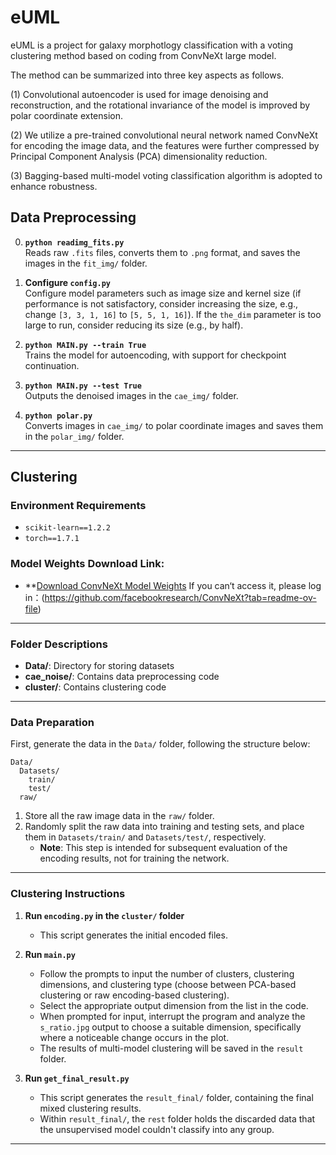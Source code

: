 # eUML
eUML is a project for galaxy morphotlogy classification with a voting clustering method based on coding from ConvNeXt large model.   

The method can be summarized into three key aspects as follows.  

(1) Convolutional autoencoder is used for image denoising and reconstruction, and the rotational invariance of the model is improved by polar coordinate extension.   

(2) We utilize a pre-trained convolutional neural network named ConvNeXt for encoding the image data, and the features were further compressed by Principal Component Analysis (PCA) dimensionality reduction.   
    
(3) Bagging-based multi-model voting classification algorithm is adopted to enhance robustness. 

## Data Preprocessing

0. **`python readimg_fits.py`**  
   Reads raw `.fits` files, converts them to `.png` format, and saves the images in the `fit_img/` folder.

1. **Configure `config.py`**  
   Configure model parameters such as image size and kernel size (if performance is not satisfactory, consider increasing the size, e.g., change `[3, 3, 1, 16]` to `[5, 5, 1, 16]`). If the `the_dim` parameter is too large to run, consider reducing its size (e.g., by half).

2. **`python MAIN.py --train True`**  
   Trains the model for autoencoding, with support for checkpoint continuation.

3. **`python MAIN.py --test True`**  
   Outputs the denoised images in the `cae_img/` folder.

4. **`python polar.py`**  
   Converts images in `cae_img/` to polar coordinate images and saves them in the `polar_img/` folder.

---

## Clustering

### Environment Requirements
- `scikit-learn==1.2.2`
- `torch==1.7.1`

### Model Weights Download Link:  
- **[Download ConvNeXt Model Weights](https://dl.fbaipublicfiles.com/convnext_in22k_224.pth)
    If you can‘t access it, please log in：(https://github.com/facebookresearch/ConvNeXt?tab=readme-ov-file)
---

### Folder Descriptions
- **Data/**: Directory for storing datasets
- **cae_noise/**: Contains data preprocessing code
- **cluster/**: Contains clustering code

---

### Data Preparation
First, generate the data in the `Data/` folder, following the structure below:

```
Data/
  Datasets/
    train/
    test/
  raw/
```

1. Store all the raw image data in the `raw/` folder.
2. Randomly split the raw data into training and testing sets, and place them in `Datasets/train/` and `Datasets/test/`, respectively.  
   - **Note**: This step is intended for subsequent evaluation of the encoding results, not for training the network.

---

### Clustering Instructions

1. **Run `encoding.py` in the `cluster/` folder**  
   - This script generates the initial encoded files.

2. **Run `main.py`**  
   - Follow the prompts to input the number of clusters, clustering dimensions, and clustering type (choose between PCA-based clustering or raw encoding-based clustering).  
   - Select the appropriate output dimension from the list in the code.  
   - When prompted for input, interrupt the program and analyze the `s_ratio.jpg` output to choose a suitable dimension, specifically where a noticeable change occurs in the plot.  
   - The results of multi-model clustering will be saved in the `result` folder.

3. **Run `get_final_result.py`**  
   - This script generates the `result_final/` folder, containing the final mixed clustering results.  
   - Within `result_final/`, the `rest` folder holds the discarded data that the unsupervised model couldn't classify into any group.

---
